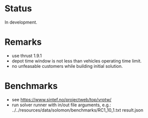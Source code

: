 # Status

In development.

# Remarks

* use thrust 1.9.1
* depot time window is not less than vehicles operating time limit.
* no unfeasable customers while building initial solution.

# Benchmarks
* see https://www.sintef.no/projectweb/top/vrptw/
* run solver runner with in/out file arguments, e.g.:
        ../../resources/data/solomon/benchmarks/RC1_10_1.txt result.json